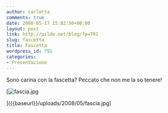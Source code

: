 ```yaml
---
author: carlotta
comments: true
date: 2008-05-17 15:02:50+00:00
layout: post
link: http://pilde.net/blog/?p=791
slug: fascetta
title: Fascetta
wordpress_id: 791
categories:
- Presentazione
---
```


Sono carina con la fascetta? Peccato che non me la so tenere!

[![fascia.jpg]({{baseurl}}/uploads/2008/05/fascia.jpg)


]({{baseurl}}/uploads/2008/05/fascia.jpg)




